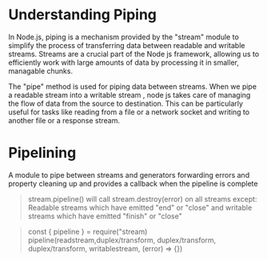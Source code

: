# Understanding Piping

In Node.js, piping is a mechanism provided by the "stream" module to simplify the process of transferring data between readable and writable streams.
Streams are a crucial part of the Node js framework, allowing us to efficiently work with large amounts of data by processing it in smaller, managable chunks.

The "pipe" method is used for piping data between streams. When we pipe a readable stream into a writable stream , node js takes care of managing the flow of data from the source to destination. This can be particularly useful for tasks like reading from a file or a network socket and writing to another file or a response stream.

# Pipelining

A module to pipe between streams and generators forwarding errors and property cleaning up and provides a callback when the pipeline is complete
> stream.pipeline() will call stream.destroy(error) on all streams except: Readable streams which have emitted "end" or "close" and writable streams which have emitted "finish" or "close"

> const { pipeline } = require("stream)
> pipeline(readstream,duplex/transform, duplex/transform, duplex/transform, writablestream, (error) => {})
